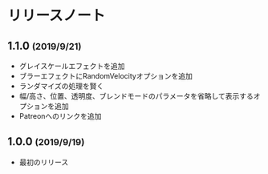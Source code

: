 # リリースノート
## 1.1.0 <small>(2019/9/21)</small>
* グレイスケールエフェクトを追加
* ブラーエフェクトにRandomVelocityオプションを追加
* ランダマイズの処理を賢く
* 幅/高さ、位置、透明度、ブレンドモードのパラメータを省略して表示するオプションを追加
* Patreonへのリンクを追加

## 1.0.0 <small>(2019/9/19)</small>
* 最初のリリース
